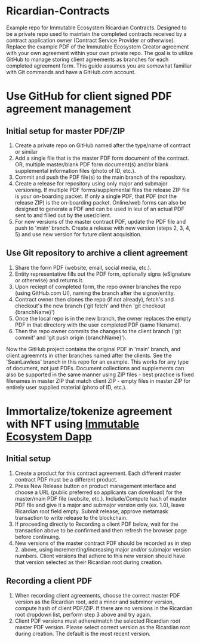# Ricardian-Contracts

Example repo for Immutable Ecosystem Ricardian Contracts. Designed to be a private repo used to maintain the completed contracts received by a contract application owner (Contract Service Provider or otherwise). Replace the example PDF of the Immutable Ecosystem Creator agreement with your own agreement within your own private repo. The goal is to utilize GitHub to manage storing client agreements as branches for each completed agreement form. This guide assumes you are somewhat familiar with Git commands and have a GitHub.com account.

# Use GitHub for client signed PDF agreement management

## Initial setup for master PDF/ZIP

1. Create a private repo on GitHub named after the type/name of contract or similar
2. Add a single file that is the master PDF form document of the contract. OR, multiple master/blank PDF form document(s) and/or blank supplemental information files (photo of ID, etc.).
3. Commit and push the PDF file(s) to the main branch of the repository.
4. Create a release for repository using only major and submajor versioning. If multiple PDF forms/supplemental files the release ZIP file is your on-boarding packet. If only a single PDF, that PDF (not the release ZIP) is the on-boarding packet. Online/web forms can also be designed to generate a PDF and can be used in leui of an actual PDF sent to and filled out by the user/client.
5. For new versions of the master contract PDF, update the PDF file and push to 'main' branch. Create a release with new version (steps 2, 3, 4, 5) and use new version for future client acquisition. 

## Use Git repository to archive a client agreement

1. Share the form PDF (website, email, social media, etc.).
2. Entity representative fills out the PDF form, optionally signs (eSignature or otherwise) and returns it.
3. Upon reciept of completed form, the repo owner branches the repo (using GitHub.com UI), naming the branch after the signor/entity.
4. Contract owner then clones the repo (if not already), fetch's and checkout's the new branch ('git fetch' and then 'git checkout {branchName}')
5. Once the local repo is in the new branch, the owner replaces the empty PDF in that directory with the user completed PDF (same filename).
6. Then the repo owner commits the changes to the client branch ('git commit' and 'git push origin {branchName}').

Now the GitHub project contains the original PDF in 'main' branch, and client agreemnts in other branches named after the clients. See the 'SeanLawless' branch in this repo for an example. This works for any type of document, not just PDFs. Document collections and supplements can also be supported in the same manner using ZIP files - best practice is fixed filenames in master ZIP that match client ZIP - empty files in master ZIP for entirely user supplied material (photo of ID, etc.).

# Immortalize/tokenize agreement with NFT using [Immutable Ecosystem Dapp](https://ecosystem.immutablesoft.org/)

## Initial setup 

1. Create a product for this contract agreement. Each different master contract PDF must be a different product.
2. Press New Release button on product management interface and choose a URL (public preferred so applicants can download) for the master/main PDF file (website, etc.). Include/Compute hash of master PDF file and give it a major and submajor version only (ex. 1.0), leave Ricardian root field empty. Submit release, approve metamask transaction to write release to the blockchain.
3. If proceeding directly to Recording a client PDF below, wait for the transaction above to be confirmed and then refresh the browser page before continuing.
4. New versions of the master contract PDF should be recorded as in step 2. above, using incrementing/increasing major and/or submajor version numbers. Client versions that adhere to this new version should have that version selected as their Ricardian root during creation.

## Recording a client PDF

1. When recording client agreements, choose the correct master PDF version as the Ricardian root, add a minor and subminor version, compute hash of client PDF/ZIP. If there are no versions in the Ricardian root dropdown list, perform step 3 above and try again.
2. Client PDF versions must adhere/match the selected Ricardian root master PDF version. Please select correct version as the Ricardian root during creation. The default is the most recent version.
